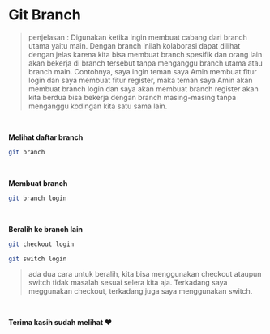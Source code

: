 # Git Branch

> penjelasan : Digunakan ketika ingin membuat cabang dari branch utama yaitu main. Dengan branch inilah kolaborasi dapat dilihat dengan jelas karena kita bisa membuat branch spesifik dan orang lain akan bekerja di branch tersebut tanpa menganggu branch utama atau branch main. Contohnya, saya ingin teman saya Amin membuat fitur login dan saya membuat fitur register, maka teman saya Amin akan membuat branch login dan saya akan membuat branch register akan kita berdua bisa bekerja dengan branch masing-masing tanpa menganggu kodingan kita satu sama lain.

<br>

**Melihat daftar branch**

```bash
git branch
```

<br>

**Membuat branch**

```bash
git branch login
```

<br>

**Beralih ke branch lain**

```bash
git checkout login
```
```bash
git switch login
```
> ada dua cara untuk beralih, kita bisa menggunakan checkout ataupun switch tidak masalah sesuai selera kita aja. Terkadang saya meggunakan checkout, terkadang juga saya menggunakan switch.
<br>

**Terima kasih sudah melihat :heart:**